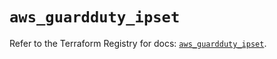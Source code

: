 # `aws_guardduty_ipset`

Refer to the Terraform Registry for docs: [`aws_guardduty_ipset`](https://registry.terraform.io/providers/hashicorp/aws/4.67.0/docs/resources/guardduty_ipset).
